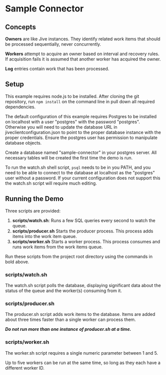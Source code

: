 # Sample Connector

## Concepts

**Owners** are like Jive instances. They identify related work items that should be processed sequentially, never concurrently.

**Workers** attempt to acquire an owner based on interval and recovery rules. If acquisition fails it is assumed that another worker has acquired the owner.

**Log** entries contain work that has been processed.

## Setup

This example requires node.js to be installed. After cloning the git repository, run `npm install` on the command line in pull down all required dependencies.

The default configuration of this example requires Postgres to be installed on localhost with a user "postgres" with the password "postgres". Otherwise you will need to update the database URL in jiveclientconfiguration.json to point to the proper database instance with the proper credentials. Ensure the postgres user has permission to manipulate database objects.

Create a database named "sample-connector" in your postgres server. All necessary tables will be created the first time the demo is run.

To run the watch.sh shell script, `psql` needs to be in you PATH, and you need to be able to connect to the database at localhost as the "postgres" user without a password. If your current configuration does not support this the watch.sh script will require much editing.

## Running the Demo

Three scripts are provided:

1. **scripts/watch.sh**: Runs a few SQL queries every second to watch the queue.
2. **scripts/producer.sh** Starts the producer process. This process adds items into the work item queue.
3. **scripts/worker.sh** Starts a worker process. This process consumes and runs work items from the work items queue.

Run these scripts from the project root directory using the commands in bold above.

### scripts/watch.sh
The watch.sh script polls the database, displaying significant data about the status of the queue and the worker(s) consuming from it.

### scripts/producer.sh
The producer.sh script adds work items to the database. Items are added about three times faster than a single worker can process them.

_**Do not run more than one instance of producer.sh at a time.**_

### scripts/worker.sh
The worker.sh script requires a single numeric parameter between 1 and 5.

Up to five workers can be run at the same time, so long as they each have a different worker ID.
